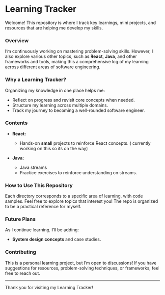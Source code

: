 # Learning Tracker

Welcome! This repository is where I track key learnings, mini projects, and resources that are helping me develop my skills.

### Overview
I’m continuously working on mastering problem-solving skills. However, I also explore various other topics, such as **React**, **Java**, and other frameworks and tools, making this a comprehensive log of my learning across different areas of software engineering.

### Why a Learning Tracker?
Organizing my knowledge in one place helps me:
- Reflect on progress and revisit core concepts when needed.
- Structure my learning across multiple domains.
- Track my journey to becoming a well-rounded software engineer.

### Contents

- **React:** 
  - Hands-on **small** projects to reinforce React concepts. ( currently working on this so its on the way)

- **Java:** 
  - Java streams
  - Practice exercises to reinforce understanding on streams.


### How to Use This Repository

Each directory corresponds to a specific area of learning, with code samples. Feel free to explore topics that interest you! The repo is organized to be a practical reference for myself.

### Future Plans
As I continue learning, I’ll be adding:
- **System design concepts** and case studies.

### Contributing
This is a personal learning project, but I’m open to discussions! If you have suggestions for resources, problem-solving techniques, or frameworks, feel free to reach out.

---

Thank you for visiting my Learning Tracker!